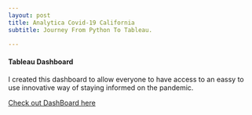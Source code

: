 ```yaml
---
layout: post
title: Analytica Covid-19 California
subtitle: Journey From Python To Tableau.

---
```



#### Tableau Dashboard
I created this dashboard to allow everyone to have access to an eassy to use innovative way of staying informed on the pandemic. 

[Check out DashBoard here](https://public.tableau.com/views/AnalyticaCovid-19Tableau/CasesAnalysis?:language=en&:display_count=y&publish=yes&:origin=viz_share_link)
